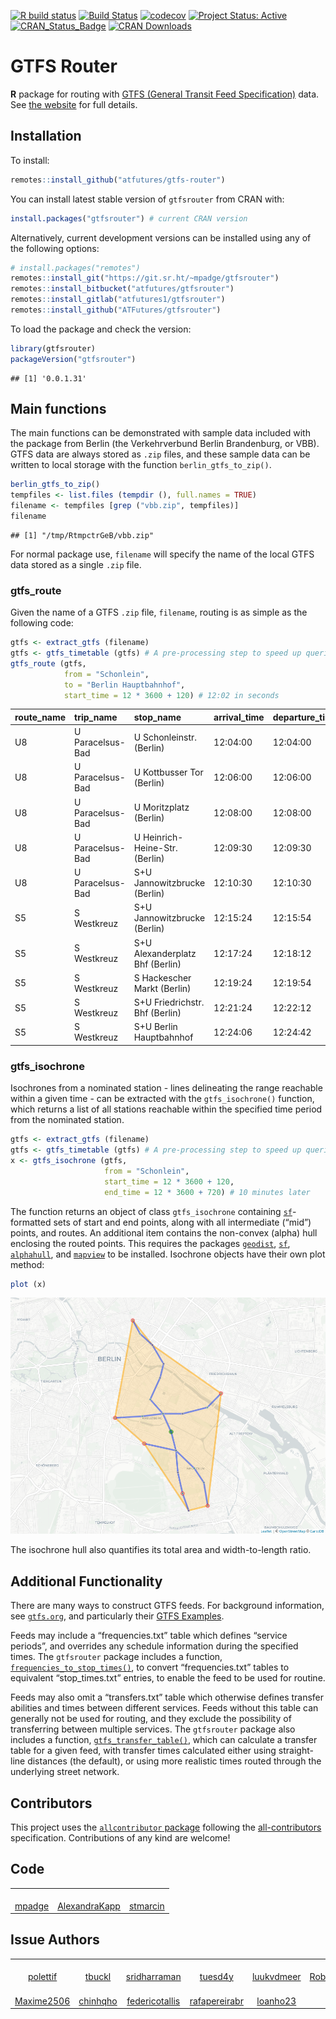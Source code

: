 [![R build
status](https://github.com/atfutures/gtfs-router/workflows/R-CMD-check/badge.svg)](https://github.com/atfutures/gtfs-router/actions?query=workflow%3AR-CMD-check)
[![Build
Status](https://travis-ci.org/ATFutures/gtfs-router.svg)](https://travis-ci.org/ATFutures/gtfs-router)
[![codecov](https://codecov.io/gh/ATFutures/gtfs-router/branch/master/graph/badge.svg)](https://codecov.io/gh/ATFutures/gtfs-router)
[![Project Status:
Active](https://www.repostatus.org/badges/latest/active.svg)](https://www.repostatus.org/#active)
[![CRAN\_Status\_Badge](http://www.r-pkg.org/badges/version/gtfsrouter)](https://cran.r-project.org/package=gtfsrouter)
[![CRAN
Downloads](http://cranlogs.r-pkg.org/badges/grand-total/gtfsrouter?color=orange)](https://cran.r-project.org/package=gtfsrouter)

# GTFS Router

**R** package for routing with [GTFS (General Transit Feed
Specification)](https://developers.google.com/transit/gtfs/) data. See
[the website](https://atfutures.github.io/gtfs-router/) for full
details.

## Installation

To install:

``` r
remotes::install_github("atfutures/gtfs-router")
```

You can install latest stable version of `gtfsrouter` from CRAN with:

``` r
install.packages("gtfsrouter") # current CRAN version
```

Alternatively, current development versions can be installed using any
of the following options:

``` r
# install.packages("remotes")
remotes::install_git("https://git.sr.ht/~mpadge/gtfsrouter")
remotes::install_bitbucket("atfutures/gtfsrouter")
remotes::install_gitlab("atfutures1/gtfsrouter")
remotes::install_github("ATFutures/gtfsrouter")
```

To load the package and check the version:

``` r
library(gtfsrouter)
packageVersion("gtfsrouter")
```

    ## [1] '0.0.1.31'

## Main functions

The main functions can be demonstrated with sample data included with
the package from Berlin (the Verkehrverbund Berlin Brandenburg, or VBB).
GTFS data are always stored as `.zip` files, and these sample data can
be written to local storage with the function `berlin_gtfs_to_zip()`.

``` r
berlin_gtfs_to_zip()
tempfiles <- list.files (tempdir (), full.names = TRUE)
filename <- tempfiles [grep ("vbb.zip", tempfiles)]
filename
```

    ## [1] "/tmp/RtmpctrGeB/vbb.zip"

For normal package use, `filename` will specify the name of the local
GTFS data stored as a single `.zip` file.

### gtfs\_route

Given the name of a GTFS `.zip` file, `filename`, routing is as simple
as the following code:

``` r
gtfs <- extract_gtfs (filename)
gtfs <- gtfs_timetable (gtfs) # A pre-processing step to speed up queries
gtfs_route (gtfs,
            from = "Schonlein",
            to = "Berlin Hauptbahnhof",
            start_time = 12 * 3600 + 120) # 12:02 in seconds
```

| route\_name | trip\_name       | stop\_name                      | arrival\_time | departure\_time |
| :---------- | :--------------- | :------------------------------ | :------------ | :-------------- |
| U8          | U Paracelsus-Bad | U Schonleinstr. (Berlin)        | 12:04:00      | 12:04:00        |
| U8          | U Paracelsus-Bad | U Kottbusser Tor (Berlin)       | 12:06:00      | 12:06:00        |
| U8          | U Paracelsus-Bad | U Moritzplatz (Berlin)          | 12:08:00      | 12:08:00        |
| U8          | U Paracelsus-Bad | U Heinrich-Heine-Str. (Berlin)  | 12:09:30      | 12:09:30        |
| U8          | U Paracelsus-Bad | S+U Jannowitzbrucke (Berlin)    | 12:10:30      | 12:10:30        |
| S5          | S Westkreuz      | S+U Jannowitzbrucke (Berlin)    | 12:15:24      | 12:15:54        |
| S5          | S Westkreuz      | S+U Alexanderplatz Bhf (Berlin) | 12:17:24      | 12:18:12        |
| S5          | S Westkreuz      | S Hackescher Markt (Berlin)     | 12:19:24      | 12:19:54        |
| S5          | S Westkreuz      | S+U Friedrichstr. Bhf (Berlin)  | 12:21:24      | 12:22:12        |
| S5          | S Westkreuz      | S+U Berlin Hauptbahnhof         | 12:24:06      | 12:24:42        |

### gtfs\_isochrone

Isochrones from a nominated station - lines delineating the range
reachable within a given time - can be extracted with the
`gtfs_isochrone()` function, which returns a list of all stations
reachable within the specified time period from the nominated station.

``` r
gtfs <- extract_gtfs (filename)
gtfs <- gtfs_timetable (gtfs) # A pre-processing step to speed up queries
x <- gtfs_isochrone (gtfs,
                     from = "Schonlein",
                     start_time = 12 * 3600 + 120,
                     end_time = 12 * 3600 + 720) # 10 minutes later
```

The function returns an object of class `gtfs_isochrone` containing
[`sf`](https://github.com/r-spatial/sf)-formatted sets of start and end
points, along with all intermediate (“mid”) points, and routes. An
additional item contains the non-convex (alpha) hull enclosing the
routed points. This requires the packages
[`geodist`](https://github.com/hypertidy/geodist),
[`sf`](https://cran.r-project.org/package=sf),
[`alphahull`](https://cran.r-project.org/package=alphahull), and
[`mapview`](https://cran.r-project.org/package=mapview) to be installed.
Isochrone objects have their own plot method:

``` r
plot (x)
```

![](./vignettes/isochrone.png)

The isochrone hull also quantifies its total area and width-to-length
ratio.

## Additional Functionality

There are many ways to construct GTFS feeds. For background information,
see [`gtfs.org`](http://gtfs.org), and particularly their [GTFS
Examples](https://docs.google.com/document/d/16inL5BVcM1aU-_DcFJay_tC6Ni0wPa0nvQEstueG5k4/edit).

Feeds may include a “frequencies.txt” table which defines “service
periods”, and overrides any schedule information during the specified
times. The `gtfsrouter` package includes a function,
[`frequencies_to_stop_times()`](https://atfutures.github.io/gtfs-router/reference/frequencies_to_stop_times.html),
to convert “frequencies.txt” tables to equivalent “stop\_times.txt”
entries, to enable the feed to be used for routine.

Feeds may also omit a “transfers.txt” table which otherwise defines
transfer abilities and times between different services. Feeds without
this table can generally not be used for routing, and they exclude the
possibility of transferring between multiple services. The `gtfsrouter`
package also includes a function,
[`gtfs_transfer_table()`](https://atfutures.github.io/gtfs-router/reference/gtfs_transfer_table.html),
which can calculate a transfer table for a given feed, with transfer
times calculated either using straight-line distances (the default), or
using more realistic times routed through the underlying street network.

## Contributors

<!-- ALL-CONTRIBUTORS-LIST:START - Do not remove or modify this section -->

<!-- prettier-ignore-start -->

<!-- markdownlint-disable -->

This project uses the [`allcontributor`
package](https://github.com/mpadge/allcontributor) following the
[all-contributors](https://allcontributors.org) specification.
Contributions of any kind are welcome\!

## Code

<table>

<tr>

<td align="center">

<a href="https://github.com/mpadge">
<img src="https://avatars1.githubusercontent.com/u/6697851?v=4" width="100px;" alt=""/>
</a><br>
<a href="https://github.com/ATFutures/gtfs-router/commits?author=mpadge">mpadge</a>

</td>

<td align="center">

<a href="https://github.com/AlexandraKapp">
<img src="https://avatars0.githubusercontent.com/u/18367515?v=4" width="100px;" alt=""/>
</a><br>
<a href="https://github.com/ATFutures/gtfs-router/commits?author=AlexandraKapp">AlexandraKapp</a>

</td>

<td align="center">

<a href="https://github.com/stmarcin">
<img src="https://avatars2.githubusercontent.com/u/11378350?v=4" width="100px;" alt=""/>
</a><br>
<a href="https://github.com/ATFutures/gtfs-router/commits?author=stmarcin">stmarcin</a>

</td>

</tr>

</table>

## Issue Authors

<table>

<tr>

<td align="center">

<a href="https://github.com/polettif">
<img src="https://avatars3.githubusercontent.com/u/17431069?u=757eac2821736acbb02e7c90b456411d256d5780&v=4" width="100px;" alt=""/>
</a><br>
<a href="https://github.com/ATFutures/gtfs-router/issues?q=is%3Aissue+author%3Apolettif">polettif</a>

</td>

<td align="center">

<a href="https://github.com/tbuckl">
<img src="https://avatars1.githubusercontent.com/u/98956?u=9580c2ee3c03cbbe44ac8180b0f6a6725b0415f0&v=4" width="100px;" alt=""/>
</a><br>
<a href="https://github.com/ATFutures/gtfs-router/issues?q=is%3Aissue+author%3Atbuckl">tbuckl</a>

</td>

<td align="center">

<a href="https://github.com/sridharraman">
<img src="https://avatars0.githubusercontent.com/u/570692?v=4" width="100px;" alt=""/>
</a><br>
<a href="https://github.com/ATFutures/gtfs-router/issues?q=is%3Aissue+author%3Asridharraman">sridharraman</a>

</td>

<td align="center">

<a href="https://github.com/tuesd4y">
<img src="https://avatars2.githubusercontent.com/u/13107179?u=cfcc7852d1bed6e2b17fa3f985cebf743c43b299&v=4" width="100px;" alt=""/>
</a><br>
<a href="https://github.com/ATFutures/gtfs-router/issues?q=is%3Aissue+author%3Atuesd4y">tuesd4y</a>

</td>

<td align="center">

<a href="https://github.com/luukvdmeer">
<img src="https://avatars2.githubusercontent.com/u/26540305?u=c576e87314499815cbf698b7781ee58fd1d773e2&v=4" width="100px;" alt=""/>
</a><br>
<a href="https://github.com/ATFutures/gtfs-router/issues?q=is%3Aissue+author%3Aluukvdmeer">luukvdmeer</a>

</td>

<td align="center">

<a href="https://github.com/Robinlovelace">
<img src="https://avatars3.githubusercontent.com/u/1825120?u=461318c239e721dc40668e4b0ce6cc47731328ac&v=4" width="100px;" alt=""/>
</a><br>
<a href="https://github.com/ATFutures/gtfs-router/issues?q=is%3Aissue+author%3ARobinlovelace">Robinlovelace</a>

</td>

<td align="center">

<a href="https://github.com/orlandoandradeb">
<img src="https://avatars0.githubusercontent.com/u/48104481?v=4" width="100px;" alt=""/>
</a><br>
<a href="https://github.com/ATFutures/gtfs-router/issues?q=is%3Aissue+author%3Aorlandoandradeb">orlandoandradeb</a>

</td>

</tr>

<tr>

<td align="center">

<a href="https://github.com/Maxime2506">
<img src="https://avatars3.githubusercontent.com/u/54989587?u=6d2c848ee0c7d8a2841d47791c30eec1cab35470&v=4" width="100px;" alt=""/>
</a><br>
<a href="https://github.com/ATFutures/gtfs-router/issues?q=is%3Aissue+author%3AMaxime2506">Maxime2506</a>

</td>

<td align="center">

<a href="https://github.com/chinhqho">
<img src="https://avatars0.githubusercontent.com/u/47441312?v=4" width="100px;" alt=""/>
</a><br>
<a href="https://github.com/ATFutures/gtfs-router/issues?q=is%3Aissue+author%3Achinhqho">chinhqho</a>

</td>

<td align="center">

<a href="https://github.com/federicotallis">
<img src="https://avatars3.githubusercontent.com/u/25511806?v=4" width="100px;" alt=""/>
</a><br>
<a href="https://github.com/ATFutures/gtfs-router/issues?q=is%3Aissue+author%3Afedericotallis">federicotallis</a>

</td>

<td align="center">

<a href="https://github.com/rafapereirabr">
<img src="https://avatars1.githubusercontent.com/u/7448421?u=bd52fb822944dafabebd61d286bc80d183234d20&v=4" width="100px;" alt=""/>
</a><br>
<a href="https://github.com/ATFutures/gtfs-router/issues?q=is%3Aissue+author%3Arafapereirabr">rafapereirabr</a>

</td>

<td align="center">

<a href="https://github.com/loanho23">
<img src="https://avatars1.githubusercontent.com/u/48426365?v=4" width="100px;" alt=""/>
</a><br>
<a href="https://github.com/ATFutures/gtfs-router/issues?q=is%3Aissue+author%3Aloanho23">loanho23</a>

</td>

</tr>

</table>

<!-- markdownlint-enable -->

<!-- prettier-ignore-end -->

<!-- ALL-CONTRIBUTORS-LIST:END -->
